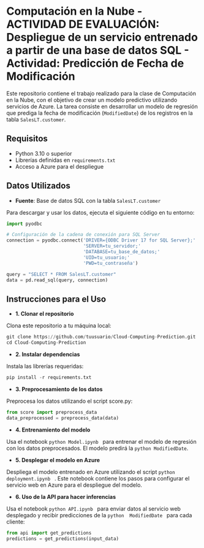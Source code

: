 # Computación en la Nube - ACTIVIDAD DE EVALUACIÓN: Despliegue de un servicio entrenado a partir de una base de datos SQL - Actividad: Predicción de Fecha de Modificación

Este repositorio contiene el trabajo realizado para la clase de Computación en la Nube, con el objetivo de crear un modelo predictivo utilizando servicios de Azure. La tarea consiste en desarrollar un modelo de regresión que prediga la fecha de modificación (`ModifiedDate`) de los registros en la tabla `SalesLT.customer`.

## Requisitos

- Python 3.10 o superior
- Librerías definidas en `requirements.txt`
- Acceso a Azure para el despliegue

## Datos Utilizados

- **Fuente**: Base de datos SQL con la tabla `SalesLT.customer`

Para descargar y usar los datos, ejecuta el siguiente código en tu entorno:

```python
import pyodbc

# Configuración de la cadena de conexión para SQL Server
connection = pyodbc.connect('DRIVER={ODBC Driver 17 for SQL Server};'
                            'SERVER=tu_servidor;'
                            'DATABASE=tu_base_de_datos;'
                            'UID=tu_usuario;'
                            'PWD=tu_contraseña')

query = "SELECT * FROM SalesLT.customer"
data = pd.read_sql(query, connection)
```

## Instrucciones para el Uso
- **1. Clonar el repositorio**

Clona este repositorio a tu máquina local:
```python
git clone https://github.com/tuusuario/Cloud-Computing-Prediction.git
cd Cloud-Computing-Prediction
```
- **2. Instalar dependencias**

Instala las librerías requeridas:
```python
pip install -r requirements.txt
```
- **3. Preprocesamiento de los datos**

Preprocesa los datos utilizando el script score.py:
```python
from score import preprocess_data
data_preprocessed = preprocess_data(data)
```

- **4. Entrenamiento del modelo**

Usa el notebook ```python Model.ipynb ```  para entrenar el modelo de regresión con los datos preprocesados. El modelo predirá la ```python ModifiedDate```.

- **5. Desplegar el modelo en Azure**

Despliega el modelo entrenado en Azure utilizando el script ```python deployment.ipynb ``` . Este notebook contiene los pasos para configurar el servicio web en Azure para el despliegue del modelo.

- **6. Uso de la API para hacer inferencias**

Usa el notebook ```python API.ipynb ``` para enviar datos al servicio web desplegado y recibir predicciones de la ```python  ModifiedDate ```  para cada cliente:

```python
from api import get_predictions
predictions = get_predictions(input_data)
```





